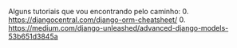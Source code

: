 
Alguns tutoriais que vou encontrando pelo caminho:
0. https://djangocentral.com/django-orm-cheatsheet/
0. https://medium.com/django-unleashed/advanced-django-models-53b651d3845a




